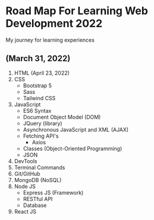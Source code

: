 # Road Map For Learning Web Development 2022
My journey for learning experiences

## (March 31, 2022)
1. HTML (April 23, 2022)
2. CSS
   - Bootstrap 5
   - Sass
   - Tailwind CSS
3. JavaScript
   - ES6 Syntax
   - Document Object Model (DOM)
   - JQuery (library)
   - Asynchronous JavaScript and XML (AJAX)
   - Fetching API's
     - Axios
   - Classes (Object-Oriented Programming)
   - JSON
4. DevTools
5. Terminal Commands
6. Git/GitHub
7. MongoDB (NoSQL)
8. Node JS
   - Express JS (Framework)
   - RESTful API
   - Database
9. React JS
